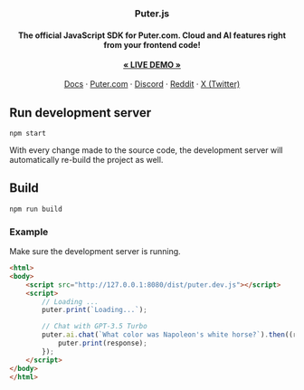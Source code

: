 <h3 align="center">Puter.js</h3>
<h4 align="center">The official JavaScript SDK for Puter.com. Cloud and AI features right from your frontend code!</h4>
<p align="center">
    <a href="https://docs.puter.com/playground/"><strong>« LIVE DEMO »</strong></a>
    <br />
    <br />
    <a href="https://docs.puter.com" target="_blank">Docs</a>
    ·
    <a href="https://puter.com">Puter.com</a>
    ·
    <a href="https://discord.com/invite/PQcx7Teh8u">Discord</a>
    ·
    <a href="https://reddit.com/r/puter">Reddit</a>
    ·
    <a href="https://twitter.com/HeyPuter">X (Twitter)</a>
</p>

## Run development server

```
npm start
```

With every change made to the source code, the development server will automatically re-build the project as well.

## Build

```
npm run build
```

### Example
Make sure the development server is running. 

```html
<html>
<body>
    <script src="http://127.0.0.1:8080/dist/puter.dev.js"></script>
    <script>
        // Loading ...
        puter.print(`Loading...`);

        // Chat with GPT-3.5 Turbo
        puter.ai.chat(`What color was Napoleon's white horse?`).then((response) => {
            puter.print(response);
        });
    </script>
</body>
</html>
```
